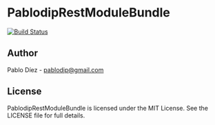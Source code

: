 # PablodipRestModuleBundle

[![Build Status](https://secure.travis-ci.org/pablodip/PablodipRestModuleBundle.png)](http://travis-ci.org/pablodip/PablodipRestModuleBundle)

## Author

Pablo Díez - <pablodip@gmail.com>

## License

PablodipRestModuleBundle is licensed under the MIT License. See the LICENSE file for full details.
